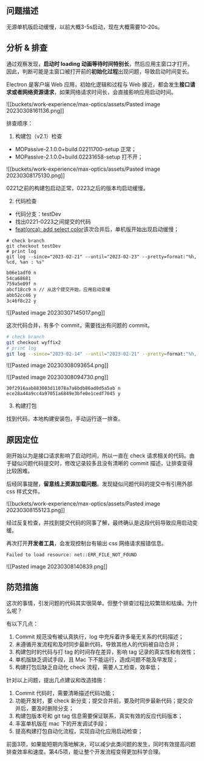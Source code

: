 ## 问题描述

无源单机版启动缓慢，以前大概3-5s启动，现在大概需要10-20s。

## 分析 & 排查

通过观察发现，**启动时 loading 动画等待时间特别长**，然后应用主窗口才打开。因此，判断可能是主窗口被打开前的**初始化过程**出现问题，导致启动时间变长。

Electron 是客户端 Web 应用，初始化逻辑和过程与 Web 接近，都会发生**接口请求或者网络资源请求**，如果网络请求时间长，会直接影响应用启动时间。

![[buckets/work-experience/max-optics/assets/Pasted image 20230308161136.png]]

排查顺序：

1. 构建包（v2.1）检查

- MOPassive-2.1.0.0+build.02211700-setup 正常；
- MOPassive-2.1.0.0+build.02231658-setup 打不开；

![[buckets/work-experience/max-optics/assets/Pasted image 20230308175130.png]]

0221之前的构建包启动正常，0223之后的版本均启动缓慢。

2. 代码检查

- 代码分支：testDev
- 找出0221-0223之间提交的代码
- [feat(orca): add select color](http://gitlab.max.com/mo/aquaman/-/merge_requests/52/commits?commit_id=0c6147f04766c1c42b5b3763f68587becd5cd7a4)该次合并后，单机版开始出现启动缓慢；

```git
# check branch
git checkout testDev
# print log
git log --since="2023-02-21" --until="2023-02-23" --pretty=format:"%h, %cd, %an : %s"
```

```md
b06e1adf0 n
54ca68681 
759a5e09f n
abcf18cc9 n // 从这个提交开始，应用启动变缓
abb52cc46 y
3c46f8c22 y
```

![[Pasted image 20230307145017.png]]

这次代码合并，有多个 commit，需要找出有问题的 commit。

```sh
# check branch
git checkout wyffix2
# print log
git log --since="2023-02-14" --until="2023-02-21" --pretty=format:"%h, %cd, %an : %s"
```

![[Pasted image 20230308093654.png]]

![[Pasted image 20230308094730.png]]

```git
30f2916aab883003d11078a7a6bdb86ad0d5a5ab n
ece28a44a9cc4a97051a6849e3bfe0e1cedf7045 y
```

3. 构建打包

找到代码，本地构建安装包，手动运行逐一排查。

## 原因定位

刚开始以为是接口请求影响了启动时间，所以一直在 check 请求相关的代码。由于疑似问题代码提交时，修改记录较多且没有清晰的 commit 描述，让排查变得比较困难。

后经同事提醒，**留意线上资源加载问题**。发现疑似问题代码的提交中有引用外部 css 样式文件。

![[buckets/work-experience/max-optics/assets/Pasted image 20230308155123.png]]

经过反复检查，并找到提交代码的同事了解，最终确认是这段代码导致应用启动变缓。

再次打开**开发者工具**，会发现控制台有输出 css 网络请求报错信息。

```sh
Failed to load resource: net::ERR_FILE_NOT_FOUND
```

![[Pasted image 20230308140839.png]]

## 防范措施

这次的事情，引发问题的代码其实很简单。但整个排查过程比较繁琐和枯燥。为什么呢？

有以下几点：

1. Commit 规范没有被认真执行，log 中充斥着许多毫无关系的代码描述；
2. 未遵循开发流程和及时同步最新代码，导致其他人的代码被自动合并；
3. 构建包时的代码与打 tag 的时间存在差异，影响 tag 记录的真实性和有效性；
4. 单机版缺乏调试手段，且 Mac 下不能运行，造成问题不能及早发现；
5. 构建打包后缺乏自动化 check 流程，需要人工检查，效率低；

针对以上问题，提出几点建议和改造措施：

1. Commit 代码时，需要清晰描述代码功能；
2. 功能开发时，要 check 新分支；提交合并前，要及时同步最新代码；提交合并后，要及时删除分支；
3. 构建包版本号和 git tag 信息需要保证联系，真实有效的反应代码版本；
4. 丰富单机版在 mac 下的开发调试手段；
5. 提高构建打包自动化流程，实现自动化应用启动检查；

前面3项，如果能短期内落地解决，可以减少此类问题的发生，同时有效提高问题排查效率和速度。第4/5项，能让整个开发流程变得更加科学合理。
